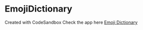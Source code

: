 # EmojiDictionary
Created with CodeSandbox
Check the app here [Emoji Dictionary](https://2gs2w.csb.app/)
